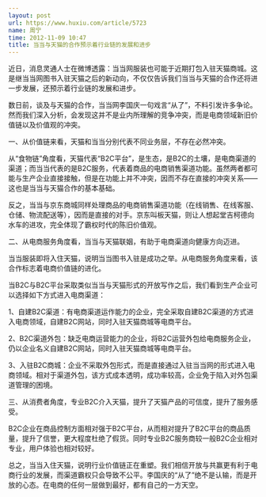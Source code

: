 ```yaml
---
layout: post
url: https://www.huxiu.com/article/5723
name: 周宁
time: 2012-11-09 10:47
title: 当当与天猫的合作预示着行业链的发展和进步
---
```

近日，消息灵通人士在微博透露：当当网服装也可能于近期打包入驻天猫商城。这是继当当网图书入驻天猫之后的新动向，不仅仅告诉我们当当与天猫的合作还将进一步发展，还预示着行业链的发展和进步。

数日前，谈及与天猫的合作，当当网李国庆一句戏言“从了”，不料引发许多争论。然而我们深入分析，会发现这并不是业内所理解的竞争冲突，而是电商领域新旧价值链以及价值观的冲突。

一、从价值链来看，天猫和当当分别代表不同业务层，不存在必然冲突。

从“食物链”角度看，天猫代表“B2C平台”，是生态，是B2C的土壤，是电商渠道的渠道；而当当代表的是B2C服务，代表着商品的电商销售渠道功能。虽然两者都可能与生产企业直接接触，但是在功能上并不冲突，因而不存在直接的冲突关系——这也是当当与天猫合作的基本基础。

反之，当当与京东商城同样处理商品的电商销售渠道功能（在线销售、在线客服、仓储、物流配送等），因而是直接的对手。京东叫板天猫，则让人想起堂吉柯德向水车的进攻，完全体现了霸权时代的陈旧价值观。

二、从电商服务角度看，当当与天猫联姻，有助于电商渠道向健康方向迈进。

当当服装即将入住天猫，说明当当图书入驻是成功之举。从电商服务角度来看，该合作标志着电商价值链的进化。

当B2C与B2C平台采取类似当当与天猫形式的开放写作之后，我们看到生产企业可以选择如下方式进入电商渠道：

1、自建B2C渠道：有电商渠道运作能力的企业，完全采取自建B2C渠道的方式进入电商领域，自建B2C网站，同时入驻天猫商城等电商平台。

2、B2C渠道外包：缺乏电商运营能力的企业，将B2C运营外包给电商服务企业，仍以企业名义自建B2C网站，同时入驻天猫商城等电商平台。

3、入驻B2C商城：企业不采取外包形式，而是直接通过入驻当当网的形式进入电商领域。相对于渠道外包，该方式成本透明，成功率较高，企业免于陷入对外包渠道管理的困境。

三、从消费者角度，专业B2C介入天猫，提升了天猫产品的可信度，提升了服务感受。

B2C企业在商品控制方面相对强于B2C平台，从而相对提升了B2C平台的商品质量，提升了信誉，更大程度杜绝了假货。同时专业B2C服务商较一般B2C企业相对专业，用户体验也相对较好。

总之，当当入住天猫，说明行业价值链正在重塑。我们相信开放与共赢更有利于电商行业的发展，而渠道霸权只会导致不公平。李国庆的“从了”绝不是认输，而是开放的心态。在电商的任何一层做到最好，都有自己的一方天空。

